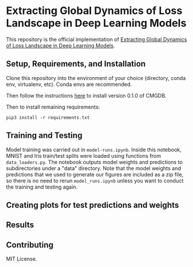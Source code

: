 # Extracting Global Dynamics of Loss Landscape in Deep Learning Models

This repository is the official implementation of [Extracting Global Dynamics of Loss Landscape in Deep Learning Models](https://github.com/netrias/DOODL3).
<!--- TODO: update above link --->

## Setup, Requirements, and Installation
Clone this repository into the environment of your choice (directory, conda env, virtualenv, etc). Conda envs are recommended.

Then follow the instructions [here](https://github.com/marciogameiro/CMGDB) to install version 0.1.0 of CMGDB.

Then to install remaining requirements:

```setup
pip3 install -r requirements.txt
```

## Training and Testing

Model training was carried out in `model-runs.ipynb`. Inside this notebook, MNIST and Iris train/test splits were loaded using functions from `data_loaders.py`. The notebook outputs model weights and predictions to subdirectories under a "data" directory. Note that the model weights and predictions that we used to generate our figures are included as a zip file, so there is no need to rerun `model_runs.ipynb` unless you want to conduct the training and testing again.

## Creating plots for test predictions and weights


## Results


## Contributing

MIT License.
